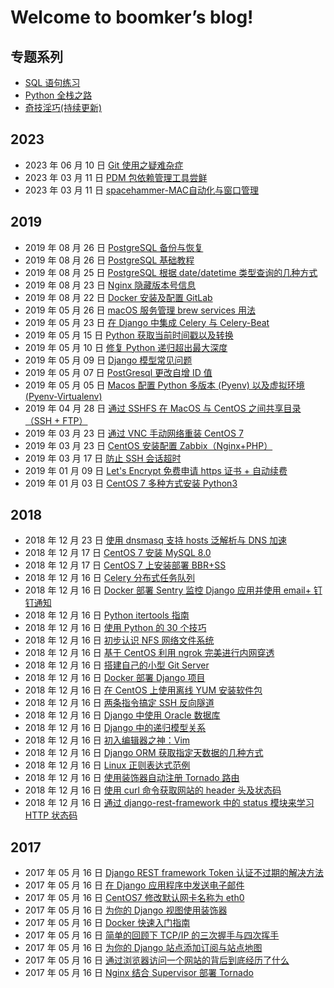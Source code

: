 # Welcome to boomker’s blog!

## 专题系列

-   [SQL 语句练习](article/sql-exercises.md)
-   [Python 全栈之路](article/python-full-stack-way.md)
-   [奇技淫巧(持续更新)](article/remember-some-acrobatics.md)

## 2023
* 2023 年 06 月 10 日 [Git 使用之疑难杂症](article/Git%20使用之疑难杂症.md) 
* 2023 年 03 月 11 日 [PDM 包依赖管理工具尝鲜](PDM%20包依赖管理工具尝鲜.md) 
* 2023 年 03 月 11 日 [spacehammer-MAC自动化与窗口管理](spacehammer-MAC自动化与窗口管理.md)

## 2019

-   2019 年 08 月 26 日 [PostgreSQL 备份与恢复](article/postgresql-backup-and-restore.md)
-   2019 年 08 月 26 日 [PostgreSQL 基础教程](article/postgresql-basic-tutorial.md)
-   2019 年 08 月 25 日 [PostgreSQL 根据 date/datetime 类型查询的几种方式](article/postgresql-queries-based-on-date-datetime-type.md)
-   2019 年 08 月 23 日 [Nginx 隐藏版本号信息](article/nginx-hidden-version-number-info.md)
-   2019 年 08 月 22 日 [Docker 安装及配置 GitLab](article/docker-installs-and-configures-gitlab.md)
-   2019 年 05 月 26 日 [macOS 服务管理 brew services 用法](article/macos-service-management-brew-services-usage.md)
-   2019 年 05 月 23 日 [在 Django 中集成 Celery 与 Celery-Beat](article/integrate-celery-and-celery-beat-in-django.md)
-   2019 年 05 月 15 日 [Python 获取当前时间戳以及转换](article/how-to-get-current-timestamp-and-conversion-in-python.md)
-   2019 年 05 月 10 日 [修复 Python 递归超出最大深度](article/fix-error-maximum-recursion-depth-reached.md)
-   2019 年 05 月 09 日 [Django 模型常见问题](article/django-model-qa.md)
-   2019 年 05 月 07 日 [PostGresql 更改自增 ID 值](article/postgresql-change-sequence-start-value.md)
-   2019 年 05 月 05 日 [Macos 配置 Python 多版本 (Pyenv) 以及虚拟环境 (Pyenv-Virtualenv)](article/macos-configuration-pyenv-and-pyenv-virtualenv.md)
-   2019 年 04 月 28 日 [通过 SSHFS 在 MacOS 与 CentOS 之间共享目录（SSH + FTP）](article/share-directories-between-macos-and-centos-via-sshfs.md)
-   2019 年 03 月 23 日 [通过 VNC 手动网络重装 CentOS 7](article/reloading-centos-7-vnc-manual-network.md)
-   2019 年 03 月 23 日 [CentOS 安装配置 Zabbix（Nginx+PHP）](article/install-and-configure-zabbix-on-centos.md)
-   2019 年 03 月 17 日 [防止 SSH 会话超时](article/ssh-timeout.md)
-   2019 年 01 月 09 日 [Let's Encrypt 免费申请 https 证书 + 自动续费](article/lets-encrypt-free-application-for-https-certificate-automatic-renewal.md)
-   2019 年 01 月 03 日 [CentOS 7 多种方式安装 Python3](article/centos-7-installs-python3-in-multiple-ways.md)

## 2018

-   2018 年 12 月 23 日 [使用 dnsmasq 支持 hosts 泛解析与 DNS 加速](article/dnsmasq-hosts-pan-parsing-and-dns-acceleration.md)
-   2018 年 12 月 17 日 [CentOS 7 安装 MySQL 8.0](article/centos-install-mysql-8.md)
-   2018 年 12 月 17 日 [CentOS 7 上安装部署 BBR+SS](article/centos-install-deploy-bbr-ss.md)
-   2018 年 12 月 16 日 [Celery 分布式任务队列](article/celery.md)
-   2018 年 12 月 16 日 [Docker 部署 Sentry 监控 Django 应用并使用 email+ 钉钉通知](article/docker-sentry-django-email-dingtalk.md)
-   2018 年 12 月 16 日 [Python itertools 指南](article/python-itertools-guide.md)
-   2018 年 12 月 16 日 [使用 Python 的 30 个技巧](article/python-30-tips.md)
-   2018 年 12 月 16 日 [初步认识 NFS 网络文件系统](article/nfs-network-file-system.md)
-   2018 年 12 月 16 日 [基于 CentOS 利用 ngrok 完美进行内网穿透](article/centos-ngrok-intranet-penetration.md)
-   2018 年 12 月 16 日 [搭建自己的小型 Git Server](article/build-your-own-mini-git-server.md)
-   2018 年 12 月 16 日 [Docker 部署 Django 项目](article/docker-deploy-django.md)
-   2018 年 12 月 16 日 [在 CentOS 上使用离线 YUM 安装软件包](article/use-the-offline-yum-installation-package-on-centos.md)
-   2018 年 12 月 16 日 [两条指令搞定 SSH 反向隧道](article/ssh-tunnel.md)
-   2018 年 12 月 16 日 [Django 中使用 Oracle 数据库](article/django-using-oracle-database.md)
-   2018 年 12 月 16 日 [Django 中的递归模型关系](article/recursive-model-relationships-in-django.md)
-   2018 年 12 月 16 日 [初入编辑器之神：Vim](article/the-god-of-the-beginning-of-the-editor.md)
-   2018 年 12 月 16 日 [Django ORM 获取指定天数据的几种方式](article/django-orm-gets-several-ways-to-specify-day-data.md)
-   2018 年 12 月 16 日 [Linux 正则表达式范例](article/examples-of-linux-regular-expressions.md)
-   2018 年 12 月 16 日 [使用装饰器自动注册 Tornado 路由](article/automatically-register-tornado-routes-with-decorators.md)
-   2018 年 12 月 16 日 [使用 curl 命令获取网站的 header 头及状态码](article/linux-curl-header-status-code.md)
-   2018 年 12 月 16 日 [通过 django-rest-framework 中的 status 模块来学习 HTTP 状态码](article/django-rest-framework-status-module-learn-the-http-status-code.md)

## 2017

-   2017 年 05 月 16 日 [Django REST framework Token 认证不过期的解决方法](article/django-rest-framework-token-expiring.md)
-   2017 年 05 月 16 日 [在 Django 应用程序中发送电子邮件](article/send-an-e-mail-message-in-the-django-application.md)
-   2017 年 05 月 16 日 [CentOS7 修改默认网卡名称为 eth0](article/centos7-modify-network-name-eth0.md)
-   2017 年 05 月 16 日 [为你的 Django 视图使用装饰器](article/use-the-decorator-for-your-django-view.md)
-   2017 年 05 月 16 日 [Docker 快速入门指南](article/docker-quick-start-guide.md)
-   2017 年 05 月 16 日 [简单的回顾下 TCP/IP 的三次握手与四次挥手](article/tcp-ip-three-handshakes-and-four-waving.md)
-   2017 年 05 月 16 日 [为你的 Django 站点添加订阅与站点地图](article/add-subscriptions-and-sitemaps-for-your-django-site.md)
-   2017 年 05 月 16 日 [通过浏览器访问一个网站的背后到底经历了什么](article/through-the-browser-to-access-a-site-behind-what-has-gone-through.md)
-   2017 年 05 月 16 日 [Nginx 结合 Supervisor 部署 Tornado](article/nginx-deployed-tornado-with-supervisor.md)
